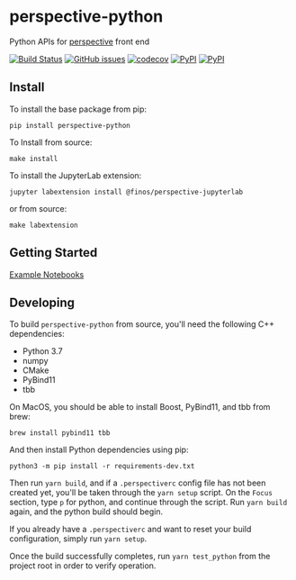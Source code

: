 # perspective-python

Python APIs for [perspective](https://github.com/finos/perspective) front end

[![Build Status](https://travis-ci.org/finos/perspective.svg?branch=master)](https://travis-ci.org/finos/perspective)
[![GitHub issues](https://img.shields.io/github/issues/finos/perspective.svg)]()
[![codecov](https://codecov.io/gh/finos/perspective/branch/master/graph/badge.svg)](https://codecov.io/gh/finos/perspective)
[![PyPI](https://img.shields.io/pypi/v/perspective-python.svg)](https://pypi.python.org/pypi/perspective-python)
[![PyPI](https://img.shields.io/pypi/l/perspective-python.svg)](https://pypi.python.org/pypi/perspective-python)

## Install

To install the base package from pip:

`pip install perspective-python`

To Install from source:

`make install`

To install the JupyterLab extension:

`jupyter labextension install @finos/perspective-jupyterlab`

or from source:

`make labextension`

## Getting Started

[Example Notebooks](https://github.com/finos/perspective/tree/master/python/perspective/examples)

## Developing
To build `perspective-python` from source, you'll need the following C++ dependencies:

- Python 3.7
- numpy
- CMake
- PyBind11
- tbb

On MacOS, you should be able to install Boost, PyBind11, and tbb from brew:

```shell
brew install pybind11 tbb
```

And then install Python dependencies using pip:

```shell
python3 -m pip install -r requirements-dev.txt
```

Then run `yarn build`, and if a `.perspectiverc` config file has not been created yet, you'll be taken through the `yarn setup` script. On the `Focus` section, type `p` for python, and continue through the script. Run `yarn build` again, and the python build should begin.

If you already have a `.perspectiverc` and want to reset your build configuration, simply run `yarn setup`.

Once the build successfully completes, run `yarn test_python` from the project root in order to verify operation.
